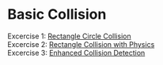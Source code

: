 # Basic Collision
Excercise 1: [Rectangle Circle Collision](https://dangdiem45.github.io/GameTraining/Phrase1/GetStartedWithGameDevelopment/BasicGameMathAndPhysic/BasicCollision/Ex1.html)<br>
Excercise 2: [Rectangle Collision with Physics](https://dangdiem45.github.io/GameTraining/Phrase1/GetStartedWithGameDevelopment/BasicGameMathAndPhysic/BasicCollision/Ex2.html) <br>
Excercise 3: [Enhanced Collision Detection](https://dangdiem45.github.io/GameTraining/Phrase1/GetStartedWithGameDevelopment/BasicGameMathAndPhysic/BasicCollision/Ex3.html)